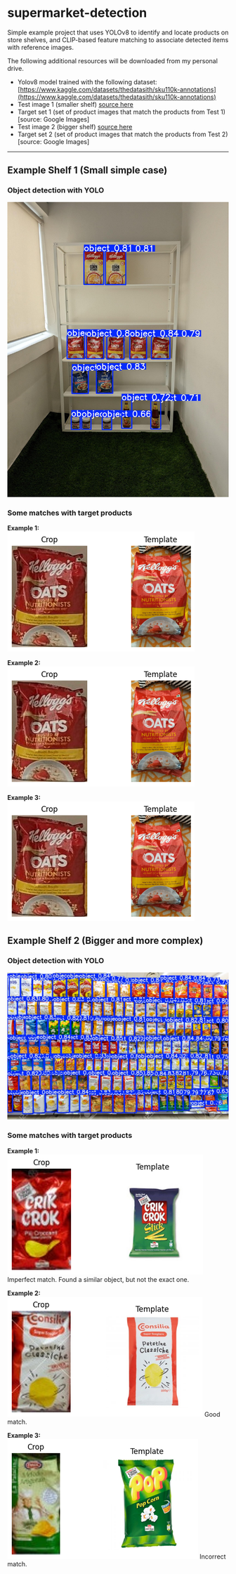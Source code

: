# supermarket-detection

Simple example project that uses YOLOv8 to identify and locate products on store shelves, and CLIP-based feature matching to associate detected items with reference images.

The following additional resources will be downloaded from my personal drive.
- Yolov8 model trained with the following dataset: [https://www.kaggle.com/datasets/thedatasith/sku110k-annotations](https://www.kaggle.com/datasets/thedatasith/sku110k-annotations)
- Test image 1 (smaller shelf) [source here](https://huggingface.co/datasets/bharadwajkg/planogram-sample-sd-data3/viewer/default/train?row=10&views%5B%5D=train)
- Target set 1 (set of product images that match the products from Test 1) [source: Google Images]
- Test image 2 (bigger shelf) [source here](https://www.dreamstime.com/rome-italy-december-several-packs-chips-snack-inside-ma-supermarket-italy-rome-shelves-full-tidy-shelves-image142747547)
- Target set 2 (set of product images that match the products from Test 2) [source: Google Images]

---

## Example Shelf 1 (Small simple case)

### Object detection with YOLO
![YOLO detection example](res/object_detection_example.jpeg)

### Some matches with target products
**Example 1:**  
![Product match 1](res/object_matching_example1.png)

**Example 2:**  
![Product match 2](res/object_matching_example1.png)

**Example 3:**  
![Product match 3](res/object_matching_example1.png)

## Example Shelf 2 (Bigger and more complex)

### Object detection with YOLO
![YOLO detection example](res/object_detection_example2.jpeg)

### Some matches with target products
**Example 1:**  
![Product match 1](res/object_matching_example4.png)
Imperfect match. Found a similar object, but not the exact one.

**Example 2:**  
![Product match 2](res/object_matching_example5.png)
Good match.

**Example 3:**  
![Product match 3](res/object_matching_example6.png)
Incorrect match.

